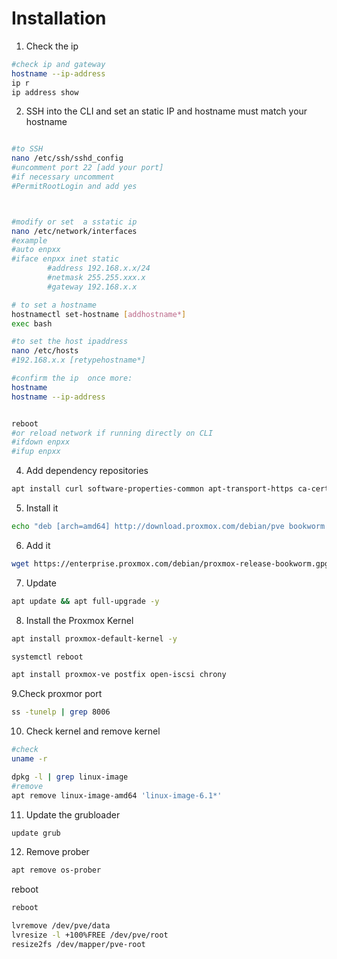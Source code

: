 # Installation

1. Check the ip 

```bash
#check ip and gateway
hostname --ip-address  
ip r
ip address show
```

2. SSH into the CLI and set an static IP and hostname must match your hostname

```bash

#to SSH
nano /etc/ssh/sshd_config
#uncomment port 22 [add your port]
#if necessary uncomment
#PermitRootLogin and add yes



#modify or set  a sstatic ip
nano /etc/network/interfaces
#example
#auto enpxx
#iface enpxx inet static
        #address 192.168.x.x/24
        #netmask 255.255.xxx.x
        #gateway 192.168.x.x

# to set a hostname
hostnamectl set-hostname [addhostname*]
exec bash

#to set the host ipaddress
nano /etc/hosts
#192.168.x.x [retypehostname*]

#confirm the ip  once more:
hostname
hostname --ip-address


reboot
#or reload network if running directly on CLI
#ifdown enpxx
#ifup enpxx
```


4. Add dependency repositories
```bash
apt install curl software-properties-common apt-transport-https ca-certificates gnupg2
```
5. Install it 
```bash
echo "deb [arch=amd64] http://download.proxmox.com/debian/pve bookworm pve-no-subscription" > /etc/apt/sources.list.d/pve-install-repo.list -y
```
6. Add it
```bash
wget https://enterprise.proxmox.com/debian/proxmox-release-bookworm.gpg -O /etc/apt/trusted.gpg.d/proxmox-release-bookworm.gpg
```
7. Update
```bash
apt update && apt full-upgrade -y
```
8. Install the Proxmox Kernel
```bash
apt install proxmox-default-kernel -y
```
```bash
systemctl reboot
```
```bash
apt install proxmox-ve postfix open-iscsi chrony
```
9.Check proxmor port
```bash
ss -tunelp | grep 8006
```
10. Check kernel and remove kernel
```bash
#check
uname -r

dpkg -l | grep linux-image
#remove
apt remove linux-image-amd64 'linux-image-6.1*' 
```
11. Update the grubloader
```bash
update grub
```
12. Remove prober
```bash
apt remove os-prober
```
reboot
```bash
reboot
```


```bash
lvremove /dev/pve/data
lvresize -l +100%FREE /dev/pve/root
resize2fs /dev/mapper/pve-root
```
